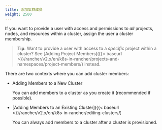 ```yaml
---
title: 添加集群成员
weight: 2500
---
```


If you want to provide a user with access and permissions to _all_ projects, nodes, and resources within a cluster, assign the user a cluster membership.

>**Tip:** Want to provide a user with access to a _specific_ project within a cluster? See [Adding Project Members]({{< baseurl >}}/rancher/v2.x/en/k8s-in-rancher/projects-and-namespaces/project-members/) instead.

There are two contexts where you can add cluster members:

- Adding Members to a New Cluster

    You can add members to a cluster as you create it (recommended if possible).

- [Adding Members to an Existing Cluster]({{< baseurl >}}/rancher/v2.x/en/k8s-in-rancher/editing-clusters/)

    You can always add members to a cluster after a cluster is provisioned.
